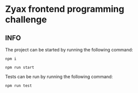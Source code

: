 # Zyax frontend programming challenge

## INFO

The project can be started by running the following command:

`npm i`

`npm run start`

Tests can be run by running the following command:

`npm run test`
